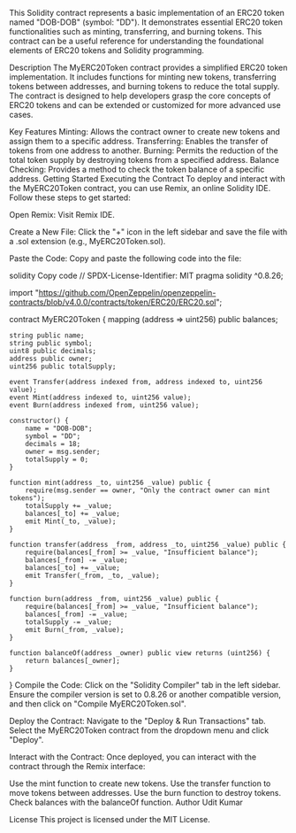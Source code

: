 This Solidity contract represents a basic implementation of an ERC20 token named "DOB-DOB" (symbol: "DD"). It demonstrates essential ERC20 token functionalities such as minting, transferring, and burning tokens. This contract can be a useful reference for understanding the foundational elements of ERC20 tokens and Solidity programming.

Description
The MyERC20Token contract provides a simplified ERC20 token implementation. It includes functions for minting new tokens, transferring tokens between addresses, and burning tokens to reduce the total supply. The contract is designed to help developers grasp the core concepts of ERC20 tokens and can be extended or customized for more advanced use cases.

Key Features
Minting: Allows the contract owner to create new tokens and assign them to a specific address.
Transferring: Enables the transfer of tokens from one address to another.
Burning: Permits the reduction of the total token supply by destroying tokens from a specified address.
Balance Checking: Provides a method to check the token balance of a specific address.
Getting Started
Executing the Contract
To deploy and interact with the MyERC20Token contract, you can use Remix, an online Solidity IDE. Follow these steps to get started:

Open Remix: Visit Remix IDE.

Create a New File: Click the "+" icon in the left sidebar and save the file with a .sol extension (e.g., MyERC20Token.sol).

Paste the Code: Copy and paste the following code into the file:

solidity
Copy code
// SPDX-License-Identifier: MIT
pragma solidity ^0.8.26;

import "https://github.com/OpenZeppelin/openzeppelin-contracts/blob/v4.0.0/contracts/token/ERC20/ERC20.sol";

contract MyERC20Token {
    mapping (address => uint256) public balances;
    
    string public name;
    string public symbol;
    uint8 public decimals;
    address public owner;
    uint256 public totalSupply;
    
    event Transfer(address indexed from, address indexed to, uint256 value);
    event Mint(address indexed to, uint256 value);
    event Burn(address indexed from, uint256 value);

    constructor() {
        name = "DOB-DOB";
        symbol = "DD";
        decimals = 18;
        owner = msg.sender;
        totalSupply = 0;
    }

    function mint(address _to, uint256 _value) public {
        require(msg.sender == owner, "Only the contract owner can mint tokens");
        totalSupply += _value;
        balances[_to] += _value;
        emit Mint(_to, _value);
    }

    function transfer(address _from, address _to, uint256 _value) public {
        require(balances[_from] >= _value, "Insufficient balance");
        balances[_from] -= _value;
        balances[_to] += _value;
        emit Transfer(_from, _to, _value);
    }

    function burn(address _from, uint256 _value) public {
        require(balances[_from] >= _value, "Insufficient balance");
        balances[_from] -= _value;
        totalSupply -= _value;
        emit Burn(_from, _value);
    }

    function balanceOf(address _owner) public view returns (uint256) {
        return balances[_owner];
    }
}
Compile the Code: Click on the "Solidity Compiler" tab in the left sidebar. Ensure the compiler version is set to 0.8.26 or another compatible version, and then click on "Compile MyERC20Token.sol".

Deploy the Contract: Navigate to the "Deploy & Run Transactions" tab. Select the MyERC20Token contract from the dropdown menu and click "Deploy".

Interact with the Contract: Once deployed, you can interact with the contract through the Remix interface:

Use the mint function to create new tokens.
Use the transfer function to move tokens between addresses.
Use the burn function to destroy tokens.
Check balances with the balanceOf function.
Author
Udit Kumar

License
This project is licensed under the MIT License.

